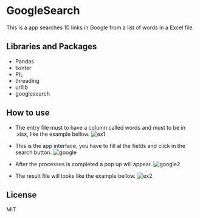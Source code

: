 # GoogleSearch
This is a app  searches 10 links in Google from a list of words in a Excel file.

## Libraries and Packages

* Pandas
* tkinter
* PIL
* threading
* urllib
* googlesearch

## How to use

* The entry file must to have a column called words and must to be in .xlsx, like the example bellow.
![ex1](https://user-images.githubusercontent.com/42307657/87064100-a3eb4d80-c1e5-11ea-8891-77ef932ced7e.PNG)

* This is the app interface, you have to fill al the fields and click in the search button.
![google](https://user-images.githubusercontent.com/42307657/87064185-bebdc200-c1e5-11ea-9dba-41b02e28d60c.PNG)

* After the processes is completed a pop up will appear.
![google2](https://user-images.githubusercontent.com/42307657/87064225-ca10ed80-c1e5-11ea-80c1-92ee89d95e1f.PNG)

* The result file will looks like the example bellow.
![ex2](https://user-images.githubusercontent.com/42307657/87064134-acdc1f00-c1e5-11ea-8746-ee262304b2e3.PNG)

## License

MIT
